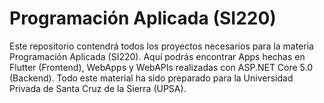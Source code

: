 # Programación Aplicada (SI220)
Este repositorio contendrá todos los proyectos necesarios para la materia Programación Aplicada (SI220). Aquí podrás encontrar Apps hechas en Flutter (Frontend), WebApps y WebAPIs realizadas con ASP.NET Core 5.0 (Backend). Todo este material ha sido preparado para la Universidad Privada de Santa Cruz de la Sierra (UPSA).
